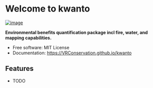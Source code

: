 # Welcome to kwanto


[![image](https://img.shields.io/pypi/v/kwanto.svg)](https://pypi.python.org/pypi/kwanto)


**Environmental benefits quantification package incl fire, water, and mapping capabilities.**


-   Free software: MIT License
-   Documentation: <https://VRConservation.github.io/kwanto>
    

## Features

-   TODO
